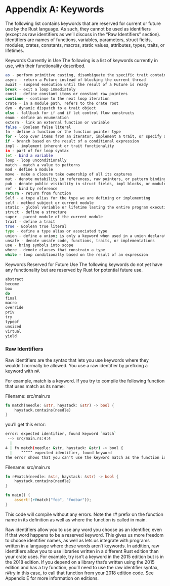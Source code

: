 # Appendix A: Keywords

The following list contains keywords that are reserved for current or future use by the Rust language. As such, they cannot be used as identifiers (except as raw identifiers as we’ll discuss in the “Raw Identifiers” section). Identifiers are names of functions, variables, parameters, struct fields, modules, crates, constants, macros, static values, attributes, types, traits, or lifetimes.

Keywords Currently in Use
The following is a list of keywords currently in use, with their functionality described.

```bash
as - perform primitive casting, disambiguate the specific trait containing an item, or rename items in use statements
async - return a Future instead of blocking the current thread
await - suspend execution until the result of a Future is ready
break - exit a loop immediately
const - define constant items or constant raw pointers
continue - continue to the next loop iteration
crate - in a module path, refers to the crate root
dyn - dynamic dispatch to a trait object
else - fallback for if and if let control flow constructs
enum - define an enumeration
extern - link an external function or variable
false - Boolean false literal
fn - define a function or the function pointer type
for - loop over items from an iterator, implement a trait, or specify a higher-ranked lifetime
if - branch based on the result of a conditional expression
impl - implement inherent or trait functionality
in - part of for loop syntax
let - bind a variable
loop - loop unconditionally
match - match a value to patterns
mod - define a module
move - make a closure take ownership of all its captures
mut - denote mutability in references, raw pointers, or pattern bindings
pub - denote public visibility in struct fields, impl blocks, or modules
ref - bind by reference
return - return from function
Self - a type alias for the type we are defining or implementing
self - method subject or current module
static - global variable or lifetime lasting the entire program execution
struct - define a structure
super - parent module of the current module
trait - define a trait
true - Boolean true literal
type - define a type alias or associated type
union - define a union; is only a keyword when used in a union declaration
unsafe - denote unsafe code, functions, traits, or implementations
use - bring symbols into scope
where - denote clauses that constrain a type
while - loop conditionally based on the result of an expression
```
Keywords Reserved for Future Use
The following keywords do not yet have any functionality but are reserved by Rust for potential future use.

```bash
abstract
become
box
do
final
macro
override
priv
try
typeof
unsized
virtual
yield
```
### Raw Identifiers

Raw identifiers are the syntax that lets you use keywords where they wouldn’t normally be allowed. You use a raw identifier by prefixing a keyword with r#.

For example, match is a keyword. If you try to compile the following function that uses match as its name:

Filename: src/main.rs

```rust
fn match(needle: &str, haystack: &str) -> bool {
    haystack.contains(needle)
}
```
you’ll get this error:
```bash
error: expected identifier, found keyword `match`
 --> src/main.rs:4:4
  |
4 | fn match(needle: &str, haystack: &str) -> bool {
  |    ^^^^^ expected identifier, found keyword
The error shows that you can’t use the keyword match as the function identifier. To use match as a function name, you need to use the raw identifier syntax, like this:
```

Filename: src/main.rs
```rust
fn r#match(needle: &str, haystack: &str) -> bool {
    haystack.contains(needle)
}

fn main() {
    assert!(r#match("foo", "foobar"));
}
```
This code will compile without any errors. Note the r# prefix on the function name in its definition as well as where the function is called in main.

Raw identifiers allow you to use any word you choose as an identifier, even if that word happens to be a reserved keyword. This gives us more freedom to choose identifier names, as well as lets us integrate with programs written in a language where these words aren’t keywords. In addition, raw identifiers allow you to use libraries written in a different Rust edition than your crate uses. For example, try isn’t a keyword in the 2015 edition but is in the 2018 edition. If you depend on a library that’s written using the 2015 edition and has a try function, you’ll need to use the raw identifier syntax, r#try in this case, to call that function from your 2018 edition code. See Appendix E for more information on editions.
